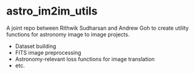 # astro_im2im_utils
A joint repo between Rithwik Sudharsan and Andrew Goh to create utility functions for astronomy image to image projects.

- Dataset building
- FITS image preprocessing
- Astronomy-relevant loss functions for image translation
- etc.
